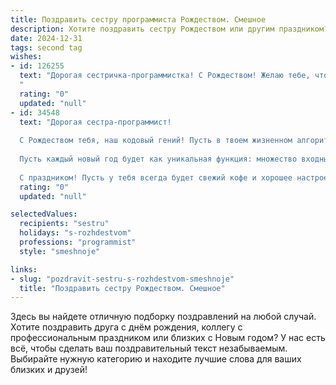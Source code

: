 ```yaml
---
title: Поздравить сестру программиста Рождеством. Смешное
description: Хотите поздравить сестру Рождеством или другим праздником? Наш ИИ создаст незабываемое поздравление, а вы обязательно выделитесь среди других.  
date: 2024-12-31
tags: second tag
wishes:
- id: 126255
  text: "Дорогая сестричка-программистка! С Рождеством! Желаю тебе, чтобы в новом году твой код был безупречен, баги исчезали сами собой, а дедлайн всегда был на горизонте, но никогда не наступал! Пусть твоя жизнь будет такой же яркой и захватывающей, как отладка сложного алгоритма (ну, почти такой же!).  Счастья, любви и чтобы  \"Hello, world!\"  в твоей жизни звучало чаще, чем \"Segmentation fault\"!
  "
  rating: "0"
  updated: "null"
- id: 34548
  text: "Дорогая сестра-программист!
  
  С Рождеством тебя, наш кодовый гений! Пусть в твоем жизненном алгоритме всегда будет только оптимальный путь к счастью, а баги обходят стороной! Желаю, чтобы в твоем коде не возникало синтаксических ошибок, а все мечты компилировались без сбоев.
  
  Пусть каждый новый год будет как уникальная функция: множество входных параметров и возврат только успешных результатов! А если вдруг что-то пойдёт не так — помни, главное нажать кнопку \"отладка\" и не терять оптимизм!
  
  С праздником! Пусть у тебя всегда будет свежий кофе и хорошее настроение!"
  rating: "0"
  updated: "null"

selectedValues:
  recipients: "sestru"
  holidays: "s-rozhdestvom"
  professions: "programmist"
  style: "smeshnoje"

links:
- slug: "pozdravit-sestru-s-rozhdestvom-smeshnoje"
  title: "Поздравить сестру Рождеством. Смешное"
---
```


Здесь вы найдете отличную подборку поздравлений на любой случай.
Хотите поздравить друга с днём рождения, коллегу с профессиональным праздником или близких с Новым годом? У нас есть всё, чтобы сделать ваш поздравительный текст незабываемым. Выбирайте нужную категорию и находите лучшие слова для ваших близких и друзей!
